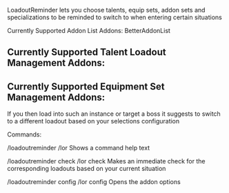 LoadoutReminder lets you choose talents, equip sets, addon sets and specializations to be reminded to switch to when entering certain situations

Currently Supported Addon List Addons:
BetterAddonList

Currently Supported Talent Loadout Management Addons:
-

Currently Supported Equipment Set Management Addons:
-


If you then load into such an instance or target a boss it suggests to switch to a different loadout based on your selections configuration


Commands:

/loadoutreminder
/lor
Shows a command help text


/loadoutreminder check
/lor check
Makes an immediate check for the corresponding loadouts based on your current situation


/loadoutreminder config
/lor config
Opens the addon options

